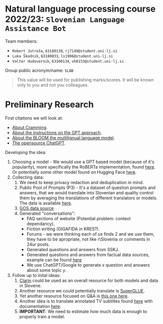 # Natural language processing course 2022/23: `Slovenian Language Assistance Bot`

Team members:
 * `Robert Jutreša`, `63180138`, `rj7149@student.uni-lj.si`
 * `Luka Škodnik`, `63180033`, `ls1906@student.uni-lj.si`
 * `Valter Hudovernik`, `63160134`, `vh0153@student.uni-lj.si`
 
Group public acronym/name: `SLAB`
 > This value will be used for publishing marks/scores. It will be known only to you and not you colleagues.

# Preliminary Research

First citations we will look at:
+ [About Cramming](https://arxiv.org/pdf/2212.14034.pdf).
+ [About the instructions on the GPT approach](https://arxiv.org/pdf/2203.02155.pdf).
+ [About the BLOOM the multilignual language model](https://arxiv.org/pdf/2211.05100.pdf).
+ [The opensource ChatGPT](https://github.com/LAION-AI/Open-Assistant).

Developing the idea:
1. Choosing a model - We would use a GPT based model (because of it's popularity), more specifically the RoBERTa implementation, found [here](https://huggingface.co/xlm-roberta-base). Or potentially some other model found on Hugging Face [here](https://huggingface.co/models?language=sl&sort=downloads).
2. Collecting data:
   1. We need to keep privacy redaction and deduplication in mind.
   2. Public Pool of Prompts (P3) - It's a dataset of question prompts and answers, that we would translate into Slovenian and quality control them by averaging the translations of different translators or models. The data is available [here](https://huggingface.co/datasets/bigscience/P3).
   3. [GOS data source](http://ssj.slovenscina.eu/korpusi/gos)
   4. Generated "conversations":
      * FAQ sections of website (Potential problem: context dependancy).
      * Fiction writing (GIGAFIDA in KRES?).
      * Forums - we were thinking each of us finds 2 and we use them, they have to be apropriate, not like r\Slovenia or comments in 24ur posts.
      * Generated questions and answers from SSKJ.
      * Generated questions and answers from factual data sources, example can be found [here](https://podatki.gov.si/data/search?publisher=ministrstvo_za_javno_upravo&all_licence=%2F&page=2)
      * We use ChatGPT/Google to generate $x$ question and answers about some topic $y$.
 3. Follow up to inital ideas:  
    1. [Clarin](http://www.clarin.si/info/about/) could be used as an overall resource for both models and data in Slovene.
    2. Another resource we could potentially translate is [SuperGLUE](https://paperswithcode.com/dataset/superglue).
    3. Yet another resource focused on Q&A is [this one here](https://rajpurkar.github.io/SQuAD-explorer/).
    4. Another idea is to translate annotated TV subtitles found [here](https://github.com/zll17/TV4Dialog) with documentation [here](https://ieeexplore.ieee.org/document/9023129).
    5. **IMPORTANT**: We need to estimate how much data is enough to properly train a model.
